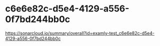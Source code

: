 # c6e6e82c-d5e4-4129-a556-0f7bd244bb0c
https://sonarcloud.io/summary/overall?id=examly-test_c6e6e82c-d5e4-4129-a556-0f7bd244bb0c

